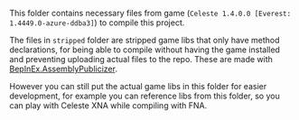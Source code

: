 This folder contains necessary files from game (`Celeste 1.4.0.0 [Everest: 1.4449.0-azure-ddba3]`) to compile this project. 

The files in `stripped` folder are stripped game libs that only have method declarations, for being able to compile without having the game installed and preventing uploading actual files to the repo. These are made with [BepInEx.AssemblyPublicizer](https://github.com/BepInEx/BepInEx.AssemblyPublicizer).

However you can still put the actual game libs in this folder for easier development, for example you can reference libs from this folder, so you can play with Celeste XNA while compiling with FNA.
